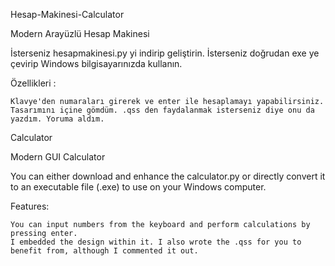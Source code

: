 Hesap-Makinesi-Calculator

Modern Arayüzlü Hesap Makinesi

İsterseniz hesapmakinesi.py yi indirip geliştirin. İsterseniz doğrudan exe ye çevirip Windows bilgisayarınızda kullanın.

Özellikleri :

    Klavye'den numaraları girerek ve enter ile hesaplamayı yapabilirsiniz.
    Tasarımını içine gömdüm. .qss den faydalanmak isterseniz diye onu da yazdım. Yoruma aldım.

Calculator

Modern GUI Calculator

You can either download and enhance the calculator.py or directly convert it to an executable file (.exe) to use on your Windows computer.

Features:

    You can input numbers from the keyboard and perform calculations by pressing enter.
    I embedded the design within it. I also wrote the .qss for you to benefit from, although I commented it out.

